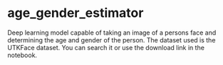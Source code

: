 # age_gender_estimator
Deep learning model capable of taking an image of a persons face and determining the age and gender of the person.
 The dataset used is the UTKFace dataset. You can search it or use the download link in the notebook.

